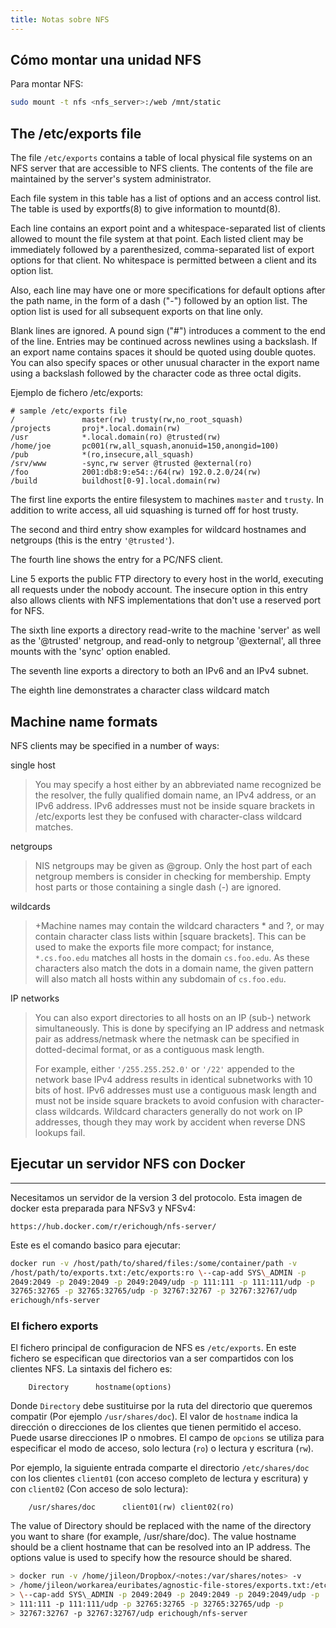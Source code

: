 ```yaml
---
title: Notas sobre NFS
---
```


## Cómo montar una unidad NFS

Para montar NFS:

```bash
sudo mount -t nfs <nfs_server>:/web /mnt/static 
```

## The /etc/exports file

The file `/etc/exports` contains a table of local physical file systems
on an NFS server that are accessible to NFS clients. The contents of the
file are maintained by the server\'s system administrator.

Each file system in this table has a list of options and an access
control list. The table is used by exportfs(8) to give information to
mountd(8).

Each line contains an export point and a whitespace-separated list of
clients allowed to mount the file system at that point. Each listed
client may be immediately followed by a parenthesized, comma-separated
list of export options for that client. No whitespace is permitted
between a client and its option list.

Also, each line may have one or more specifications for default options
after the path name, in the form of a dash (\"-\") followed by an option
list. The option list is used for all subsequent exports on that line
only.

Blank lines are ignored. A pound sign (\"\#\") introduces a comment to
the end of the line. Entries may be continued across newlines using a
backslash. If an export name contains spaces it should be quoted using
double quotes. You can also specify spaces or other unusual character in
the export name using a backslash followed by the character code as
three octal digits.

Ejemplo de fichero /etc/exports:

    # sample /etc/exports file
    /               master(rw) trusty(rw,no_root_squash)
    /projects       proj*.local.domain(rw)
    /usr            *.local.domain(ro) @trusted(rw)
    /home/joe       pc001(rw,all_squash,anonuid=150,anongid=100)
    /pub            *(ro,insecure,all_squash)
    /srv/www        -sync,rw server @trusted @external(ro)
    /foo            2001:db8:9:e54::/64(rw) 192.0.2.0/24(rw)
    /build          buildhost[0-9].local.domain(rw)

The first line exports the entire filesystem to machines `master` and
`trusty`. In addition to write access, all uid squashing is turned off
for host trusty.

The second and third entry show examples for wildcard hostnames and
netgroups (this is the entry `'@trusted'`).

The fourth line shows the entry for a PC/NFS client.

Line 5 exports the public FTP directory to every host in the world,
executing all requests under the nobody account. The insecure option in
this entry also allows clients with NFS implementations that don\'t use
a reserved port for NFS.

The sixth line exports a directory read-write to the machine \'server\'
as well as the \'\@trusted\' netgroup, and read-only to netgroup
\'\@external\', all three mounts with the \'sync\' option enabled.

The seventh line exports a directory to both an IPv6 and an IPv4 subnet.

The eighth line demonstrates a character class wildcard match


## Machine name formats

NFS clients may be specified in a number of ways:

single host

> You may specify a host either by an abbreviated name recognized be the
> resolver, the fully qualified domain name, an IPv4 address, or an IPv6
> address. IPv6 addresses must not be inside square brackets in
> /etc/exports lest they be confused with character-class wildcard
> matches.

netgroups

> NIS netgroups may be given as \@group. Only the host part of each
> netgroup members is consider in checking for membership. Empty host
> parts or those containing a single dash (-) are ignored.

wildcards

> +Machine names may contain the wildcard characters \* and ?, or may
> contain character class lists within \[square brackets\]. This can be
> used to make the exports file more compact; for instance,
> `*.cs.foo.edu` matches all hosts in the domain `cs.foo.edu`. As these
> characters also match the dots in a domain name, the given pattern
> will also match all hosts within any subdomain of `cs.foo.edu`.

IP networks

> You can also export directories to all hosts on an IP (sub-) network
> simultaneously. This is done by specifying an IP address and netmask
> pair as address/netmask where the netmask can be specified in
> dotted-decimal format, or as a contiguous mask length.
>
> For example, either `'/255.255.252.0'` or `'/22'` appended to the
> network base IPv4 address results in identical subnetworks with 10
> bits of host. IPv6 addresses must use a contiguous mask length and
> must not be inside square brackets to avoid confusion with
> character-class wildcards. Wildcard characters generally do not work
> on IP addresses, though they may work by accident when reverse DNS
> lookups fail.


## Ejecutar un servidor NFS con Docker
-----------------------------------

Necesitamos un servidor de la version 3 del protocolo. Esta imagen de
docker esta preparada para NFSv3 y NFSv4:

```
https://hub.docker.com/r/erichough/nfs-server/
```

Este es el comando basico para ejecutar:

```bash
docker run -v /host/path/to/shared/files:/some/container/path -v
/host/path/to/exports.txt:/etc/exports:ro \--cap-add SYS\_ADMIN -p
2049:2049 -p 2049:2049 -p 2049:2049/udp -p 111:111 -p 111:111/udp -p
32765:32765 -p 32765:32765/udp -p 32767:32767 -p 32767:32767/udp
erichough/nfs-server
```

### El fichero exports

El fichero principal de configuracion de NFS es `/etc/exports`. En este
fichero se especifican que directorios van a ser compartidos con los
clientes NFS. La sintaxis del fichero es:

```
    Directory      hostname(options)
```

Donde `Directory` debe sustituirse por la ruta del directorio que
queremos compatir (Por ejemplo `/usr/shares/doc`). El valor de
`hostname` indica la dirección o direcciones de los clientes que tienen
permitido el acceso. Puede usarse direcciones IP o nmobres. El campo de
`opcions` se utiliza para especificar el modo de acceso, solo lectura
(`ro`) o lectura y escritura (`rw`).

Por ejemplo, la siguiente entrada comparte el directorio
`/etc/shares/doc` con los clientes `client01` (con acceso completo de
lectura y escritura) y con `client02` (Con acceso de solo lectura):

```
    /usr/shares/doc      client01(rw) client02(ro)
```

The value of Directory should be replaced with the name of the directory
you want to share (for example, /usr/share/doc). The value hostname
should be a client hostname that can be resolved into an IP address. The
options value is used to specify how the resource should be shared.

```bash
> docker run -v /home/jileon/Dropbox/<notes:/var/shares/notes> -v
> /home/jileon/workarea/euribates/agnostic-file-stores/exports.txt:/etc/exports:ro
> \--cap-add SYS\_ADMIN -p 2049:2049 -p 2049:2049 -p 2049:2049/udp -p
> 111:111 -p 111:111/udp -p 32765:32765 -p 32765:32765/udp -p
> 32767:32767 -p 32767:32767/udp erichough/nfs-server
```
